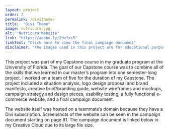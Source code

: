 ```yaml
---
layout: project
order: 2
permalink: /divitheme/
title:  "Divi Theme"
image: nutricura.jpg
alt: "Nutricura Website"
link: "https://adobe.ly/2Hefxc5"
linkText: "Click here to view the final campaign document"
disclaimer: "The images used in this project are for educational purposes only."
---
```

This project was part of my Capstone course in my graduate program at the University of Florida. The goal of our Capstone course was to combine all of the skills that we learned in our master’s program into one semester-long project. I worked on a team of five for the duration of my Capstone. The project included a situation analysis, logo design proposal and brand manifesto, creative brief/branding guide, website wireframes and mockups, campaign strategy and design pieces, usability testing, a fully functional e-commerce website, and a final campaign document.

The website itself was hosted on a teammate’s domain because they have a Divi subscription. Screenshots of the website can be seen in the campaign document starting on page 81. The campaign document is linked below in my Creative Cloud due to its large file size.
